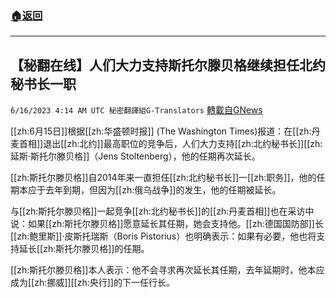 ###  [:house:返回](README.md)
---


## 【秘翻在线】人们大力支持斯托尔滕贝格继续担任北约秘书长一职
`6/16/2023 4:14 AM UTC 秘密翻譯組G-Translators` [轉載自GNews](https://gnews.org/articles/1387750)

         

[[zh:6月15日]]根据[[zh:华盛顿时报]] (The Washington Times)报道：在[[zh:丹麦首相]]退出[[zh:北约]]最高职位的竞争后，人们大力支持[[zh:北约秘书长]][[zh:延斯·斯托尔滕贝格]]（Jens Stoltenberg），他的任期再次延长。

[[zh:斯托尔滕贝格]]自2014年来一直担任[[zh:北约秘书长]]一[[zh:职务]]，他的任期本应于去年到期，但因为[[zh:俄乌战争]]的发生，他的任期被延长。

与[[zh:斯托尔滕贝格]]一起竞争[[zh:北约秘书长]]的[[zh:丹麦首相]]也在采访中说：如果[[zh:斯托尔滕贝格]]愿意延长其任期，她会支持他。[[zh:德国国防部]]长[[zh:鲍里斯]]·皮斯托瑞斯（Boris Pistorius）也明确表示：如果有必要，他也将支持延长[[zh:斯托尔滕贝格]]的任期。

[[zh:斯托尔滕贝格]]本人表示：他不会寻求再次延长其任期，去年延期时，他本应成为[[zh:挪威]][[zh:央行]]的下一任行长。
